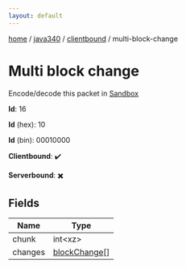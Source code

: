 ```yaml
---
layout: default
---
```


[home](/)  /  [java340](/protocol/java340)  /  [clientbound](/protocol/java340/clientbound)  /  multi-block-change

# Multi block change

Encode/decode this packet in [Sandbox](../../../sandbox/java340#clientbound.multi_block_change)

**Id**: 16

**Id** (hex): 10

**Id** (bin): 00010000

**Clientbound**: ✔️

**Serverbound**: ✖️

## Fields

Name | Type
---|---
chunk | int&lt;xz&gt;
changes | [blockChange](/protocol/java340/types/block-change)[]
